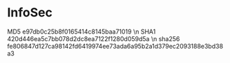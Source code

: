 # InfoSec

MD5 e97db0c25b8f0165414c8145baa71019 \n
SHA1 420d446ea5c7bb078d2dc8ea7122f1280d059d5a \n
sha256 fe806847d127ca98142fd6419974ee73ada6a95b2a1d379ec2093188e3bd38a3
